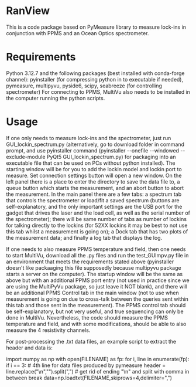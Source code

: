 # RanView
This is a code package based on PyMeasure library to measure lock-ins in conjunction with PPMS and an Ocean Optics spectrometer. 

# Requirements
Python 3.12.7 and the following packages (best installed with conda-forge channel): pyinstaller (for compressing python in to executable if needed), pymeasure, multipyvu, pyside6, scipy, seabreeze (for controlling spectrometer)
For connecting to PPMS, MultiVu also needs to be installed in the computer running the python scripts.

# Usage
If one only needs to measure lock-ins and the spectrometer, just run GUI_lockin_spectrum.py (alternatively, go to download folder in command prompt, and use pyinstaller command (pyinstaller --onefile --windowed --exclude-module PyQt5 GUI_lockin_spectrum.py) for packaging into an executable file that can be used on PCs without python installed). The starting window will be for you to add the lockin model and lockin port to measure. Set connection settings button will open a new window. On the left panel there is a place to enter the directory to save the data file to, a queue button which starts the measurement, and an abort button to abort the measurement. In the main panel there are a few tabs: a spectrum tab that controls the spectrometer or load/fit a saved spectrum (buttons are self-explanatory, and the only important settings are the USB port for the gadget that drives the laser and the load cell, as well as the serial number of the spectrometer); there will be same number of tabs as number of lockins for talking directly to the lockins (for 52XX lockins it may be best to not use this tab whilst a measurement is going on); a Dock tab that has two plots of the measurement data; and finally a log tab that displays the log.

If one needs to also measure PPMS temperature and field, then one needs to start MultiVu, download all the .py files and run the test_GUImpv.py file in an environment that meets the requirements stated above (pyinstaller doesn't like packaaging this file supposedly because multipyvu package starts a server on the computer). The startup window will be the same as above but with an additional PPMS port entry (not used in practice since we are using the MultiPyVu package, so just leave it NOT blank), and there will be an additional PPMS Control tab in the main window (not to use when measurement is going on due to cross-talk between the queries sent within this tab and those sent in the measurement). The PPMS control tab should be self-explanatory, but not very useful, and true sequencing can only be done in MultiVu. Nevertheless, the code should measure the PPMS temperature and field, and with some modifications, should be able to also measure the 4 resistivity channels.

For post-processing the .txt data files, an example script to extract the header and data is:

import numpy as np
with open(FILENAME) as fp:
    for i, line in enumerate(fp):
        if i == 3:
            # 4th line for data files produced by pymeasure
            header = line.replace("\n","").split(",") # get rid of ending "\n" and split with comma in between
            break
data=np.loadtxt(FILENAME,skiprows=4,delimiter=",")
